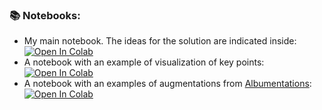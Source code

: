 ### 📚 Notebooks:
* My main notebook. The ideas for the solution are indicated inside: [![Open In Colab](https://colab.research.google.com/assets/colab-badge.svg)](https://colab.research.google.com/github/Sharrish/predict_thousand_facial_landmarks/blob/main/solution_notebooks/facial-landmarks.ipynb)
* A notebook with an example of visualization of key points: [![Open In Colab](https://colab.research.google.com/assets/colab-badge.svg)](https://colab.research.google.com/github/Sharrish/predict_thousand_facial_landmarks/blob/main/solution_notebooks/draw_color_landmarks.ipynb)
* A notebook with an examples of augmentations from [Albumentations](https://albumentations.ai/): [![Open In Colab](https://colab.research.google.com/assets/colab-badge.svg)](https://colab.research.google.com/github/Sharrish/predict_thousand_facial_landmarks/tree/main/solution_notebooks)